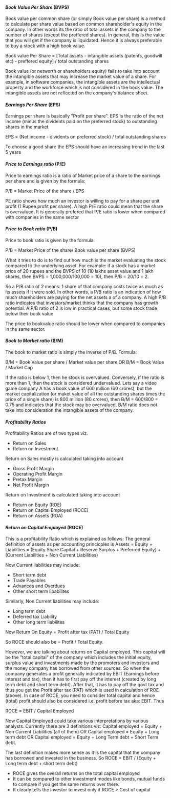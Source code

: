 #### _Book Value Per Share_ (BVPS)
Book value per common share (or simply Book value per share) is a method to calculate per share value based on common shareholder's equity in the company. In other words its the ratio of total assets in the company to the number of shares (except the preffered shares). In general, this is the value that you will get if the company is liquidated. Hence it is always preferable to buy a stock with a high book value.

Book value Per Share = [Total assets - intangible assets (patents, goodwill etc) - preffered equity] / total outstanding shares

Book value (or networth or shareholders equity) fails to take into account the intangible assets that may increase the market value of a share. For example, in software companies, the intangible assets are the intellectual property and the workforce which is not considered in the book value. The intangible assets are not reflected on the company's balance sheet.

#### _Earnings Per Share_ (EPS)
Earnings per share is basically "Profit per share". EPS is the ratio of the net income (minus the dividents paid on the preferred stock) to outstanding shares in the market

EPS = (Net income - dividents on preferred stock) / total outstanding shares

To choose a good share the EPS should have an increasing trend in the last 5 years

#### _Price to Earnings ratio_ (P/E)
Price to earnings ratio is a ratio of Market price of a share to the earnings per share and is given by the formula:

P/E = Market Price of the share / EPS

PE ratio shows how much an investor is willing to pay for a share per unit profit (1 Rupee profit per share). A high P/E ratio could mean that the share is overvalued. It is generally prefered that P/E ratio is lower when compared with companies in the same sector

#### _Price to Book ratio_ (P/B)
Price to book ratio is given by the formula:

P/B = Market Price of the share/ Book value per share (BVPS)

What it tries to do is to find out how much is the market evaluating the stock compared to the underlying asset. For example: if a stock has a market price of 20 rupees and the BVPS of 10 (10 lakhs asset value and 1 lakh shares, then BVPS = 1,000,000/100,000 = 10), then P/B = 20/10 = 2. 

So a P/B ratio of 2 means: 1 share of that company costs twice as much as its assets if it were sold. In other words, a P/B ratio is an indication of how much shareholders are paying for the net assets a of a company. A high P/B ratio indicates that investors/market thinks that the company has growth potential. A P/B ratio of 2 is low in practical cases, but some stock trade below their book value

The price to bookvalue ratio should be lower when compared to companies in the same sector.

#### _Book to Market ratio_ (B/M)
The book to market ratio is simply the inverse of P/B. Formula:

B/M = Book Value per share / Market value per share OR
B/M = Book Value / Market Cap

If the ratio is below 1, then he stock is overvalued. Conversely, if the ratio is more than 1, then the stock is considered undervalued. Lets say a video game company A has a book value of 600 million (60 crores), but the market capitalization (or maket value of all the outstanding shares times the price of a single share) is 800 million (80 crores), then B/M = 600/800 = 0.75 and indicates that the stock may be overvalued. B/M ratio does not take into consideration the intangible assets of the company.

#### _Profitability Ratios_
Profitability Ratios are of two types viz. 
- Return on Sales 
- Return on Investment.

Return on Sales mostly is calculated taking into account 
- Gross Profit Margin
- Operating Profit Margin 
- Pretax Margin 
- Net Profit Margin

Return on Investment is calculated taking into account 
- Return on Equity (ROE)
- Return on Capital Employed (ROCE)
- Return on Assets (ROA)

#### _Return on Capital Employed_ (ROCE)
This is a profitability Ratio which is explained as follows:
The general definition of assets as per accounting princicples is
Assets  = Equity + Liabilities
		= (Equity Share Capital + Reserve Surplus + Preferred Equity) +  (Current Liabilities + Non Current Liabilities)

Now Current liabilities may include:
- Short term debt
- Trade Payables
- Advances and Overdues
- Other short term libabilites 

Similarly, Non Current liabilities may include:
- Long term debt
- Deferred tax Liability
- Other long term liabilites

Now Return On Equity = Profit after tax (PAT) / Total Equity

So ROCE should also be = Profit / Total Equity. 

However, we are talking about returns on Capital employed. This capital will be the "total capital" of the company which includes the initial equity, surplus value and investments made by the promoters and investors and the money company has borrowed from other sources. So when the company generates a profit generally indicated by EBIT (Earnings before interest and tax), then it has to first pay off the interest (created by long term debt and short term debt). After that, it has to pay off the govt tax and thus you get the Profit after tax (PAT) which is used in calculation of ROE (above). In case of ROCE, you need to consider total capital and hence (total) profit should also be considered i.e. profit before tax aka: EBIT. Thus

ROCE = EBIT / Capital Employed

Now Capital Employed could take various interpretations by various analysts. Currently there are 3 definitions viz:
Capital employed = Equity + Non Current Liabilities (all of them) OR
Capital employed = Equity + Long term debt OR
Capital employed = Equity + Long Term debt + Short Term debt.

The last definition makes more sense as it is the capital that the company has borrowed and invested in the business.
So ROCE = EBIT / (Equity + Long term debt + short term debt)

- ROCE gives the overall returns on the total capital employed
- It can be compared to other investment modes like bonds, mutual funds to compare if you get the same returns over there.
- It clearly tells the investor to invest only if ROCE > Cost of capital


